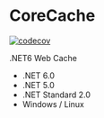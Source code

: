 # CoreCache
[![codecov](https://codecov.io/gh/sj-distributor/core-cache/branch/master/graph/badge.svg?token=ELTCS7STTN)](https://codecov.io/gh/sj-distributor/core-cache)

.NET6 Web Cache
* .NET 6.0
* .NET 5.0
* .NET Standard 2.0
* Windows / Linux